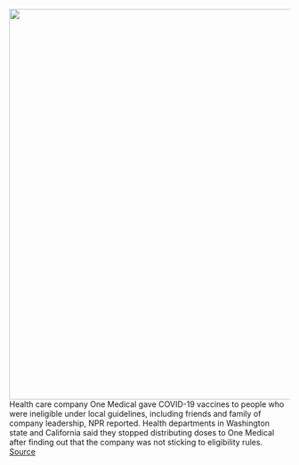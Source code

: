 <img src='https://cdn.vox-cdn.com/thumbor/WP1JGWP7bShvM4Qupw744CqZ74Y=/0x0:5000x3750/1200x800/filters:focal(2100x1475:2900x2275)/cdn.vox-cdn.com/uploads/chorus_image/image/68868423/1175073468.0.jpg' width='700px' /><br/>
Health care company One Medical gave COVID-19 vaccines to people who were ineligible under local guidelines, including friends and family of company leadership, NPR reported. Health departments in Washington state and California said they stopped distributing doses to One Medical after finding out that the company was not sticking to eligibility rules.
<a href='https://www.theverge.com/2021/2/24/22299279/one-medical-covid-vaccine-ineligable-report'> Source <a/>